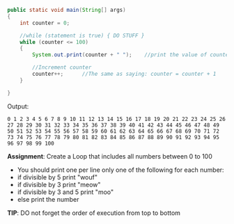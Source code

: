 ```java
public static void main(String[] args)
{
	int counter = 0;

	//while (statement is true) { DO STUFF }
	while (counter <= 100) 
	{
		System.out.print(counter + " ");    //print the value of counter

		//Increment counter
		counter++;      //The same as saying: counter = counter + 1
	}

}
```


Output:
```
0 1 2 3 4 5 6 7 8 9 10 11 12 13 14 15 16 17 18 19 20 21 22 23 24 25 26 27 28 29 30 31 32 33 34 35 36 37 38 39 40 41 42 43 44 45 46 47 48 49 50 51 52 53 54 55 56 57 58 59 60 61 62 63 64 65 66 67 68 69 70 71 72 73 74 75 76 77 78 79 80 81 82 83 84 85 86 87 88 89 90 91 92 93 94 95 96 97 98 99 100 
```

**Assignment**:
Create a Loop that includes all numbers between 0 to 100
 - You should print one per line only one of the following for each number:
  - if divisible by 5 print "wouf"
  - if divisible by 3 print "meow"
  - if divisible by 3 and 5 print "moo"
  - else print the number

**TIP**: DO not forget the order of execution from top to bottom